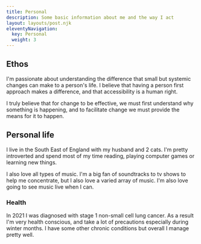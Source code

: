 ```yaml
---
title: Personal  
description: Some basic information about me and the way I act
layout: layouts/post.njk
eleventyNavigation:
  key: Personal
  weight: 3
---
```


## Ethos
I'm passionate about understanding the difference that small but systemic changes can make to a person's life. I believe that having a person first approach makes a difference, and that accessibility is a human right. 

I truly believe that for change to be effective, we must first understand why something is happening, and to facilitate change we must provide the means for it to happen.

## Personal life
I live in the South East of England with my husband and 2 cats. I'm pretty introverted and spend most of my time reading, playing computer games or learning new things. 

I also love all types of music. I'm a big fan of soundtracks to tv shows to help me concentrate, but I also love a varied array of music. I'm also love going to see music live when I can.  

### Health
In 2021 I was diagnosed with stage 1 non-small cell lung cancer. As a result I'm very health conscious, and take a lot of precautions especially during winter months. I have some other chronic conditions but overall I manage pretty well.